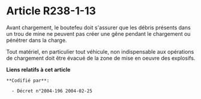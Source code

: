 # Article R238-1-13

Avant chargement, le boutefeu doit s'assurer que les débris présents dans un trou de mine ne peuvent pas créer une gêne
pendant le chargement ou pénétrer dans la charge.

Tout matériel, en particulier tout véhicule, non indispensable aux opérations de chargement doit être évacué de la zone de
mise en oeuvre des explosifs.

**Liens relatifs à cet article**

	**Codifié par**:

	  - Décret n°2004-196 2004-02-25
